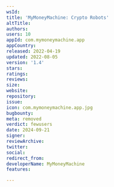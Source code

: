 ```yaml
---
wsId: 
title: 'MyMoneyMachine: Crypto Robots'
altTitle: 
authors: 
users: 10
appId: com.mymoneymachine.app
appCountry: 
released: 2022-04-19
updated: 2022-08-05
version: '1.4'
stars: 
ratings: 
reviews: 
size: 
website: 
repository: 
issue: 
icon: com.mymoneymachine.app.jpg
bugbounty: 
meta: removed
verdict: fewusers
date: 2024-09-21
signer: 
reviewArchive: 
twitter: 
social: 
redirect_from: 
developerName: MyMoneyMachine
features: 

---
```



